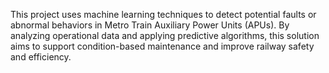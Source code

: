 This project uses machine learning techniques to detect potential faults or abnormal behaviors in Metro Train Auxiliary Power Units (APUs). By analyzing operational data and applying predictive algorithms, this solution aims to support condition-based maintenance and improve railway safety and efficiency.

